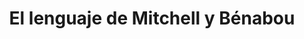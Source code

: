 ---
layout: page
title: El lenguaje de Mitchell y Bénabou
description: >
  Definición del concepto de topos
hide_description: true
sitemap: false
---